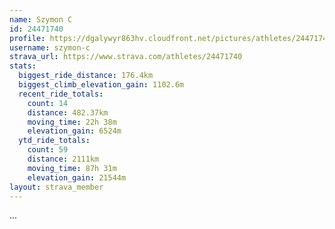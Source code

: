 ```yaml
---
name: Szymon C
id: 24471740
profile: https://dgalywyr863hv.cloudfront.net/pictures/athletes/24471740/7213253/2/large.jpg
username: szymon-c
strava_url: https://www.strava.com/athletes/24471740
stats:
  biggest_ride_distance: 176.4km
  biggest_climb_elevation_gain: 1102.6m
  recent_ride_totals:
    count: 14
    distance: 482.37km
    moving_time: 22h 38m
    elevation_gain: 6524m
  ytd_ride_totals:
    count: 59
    distance: 2111km
    moving_time: 87h 31m
    elevation_gain: 21544m
layout: strava_member
--- 
```

...
